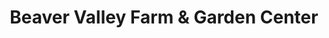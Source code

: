 ---
title: "Beaver Valley Farm & Garden Center"
url: /pelham/beaver-valley-farm-and-garden-center/
shop: garden centre
---